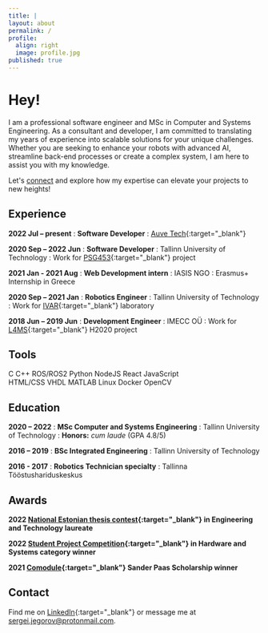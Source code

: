 ```yaml
---
title: |
layout: about
permalink: /
profile:
  align: right
  image: profile.jpg
published: true
---
```

# Hey!

I am a professional software engineer and MSc in Computer and Systems Engineering.
As a consultant and developer, I am committed to translating my years of experience into scalable solutions for your unique challenges. Whether you are seeking to enhance your robots with advanced AI, streamline back-end processes or create a complex system, I am here to assist you with my knowledge.

Let's [connect](#contact) and explore how my expertise can elevate your projects to new heights!

## Experience

**2022 Jul – present**
:   **Software Developer** 
:   [Auve Tech](https://auve.tech/){:target="_blank"}

**2020 Sep – 2022 Jun**
:   **Software Developer** 
:   Tallinn University of Technology
:   Work for [PSG453](https://www.etis.ee/Portal/Projects/Display/72b66c74-e911-49c3-ac6a-6716f9e72ba5?lang=ENG){:target="_blank"} project

**2021 Jan - 2021 Aug**
:   **Web Development intern**
:   IASIS NGO
:   Erasmus+ Internship in Greece

**2020 Sep – 2021 Jan**
:   **Robotics Engineer** 
:   Tallinn University of Technology
:   Work for [IVAR](https://ivar.ttu.ee/){:target="_blank"} laboratory

**2018 Jun – 2019 Jun**
:   **Development Engineer**
:   IMECC OÜ
:   Work for [L4MS](http://www.l4ms.eu/content/l4ms-project-home){:target="_blank"} H2020 project

## Tools

<span class="label">C</span>
<span class="label">C++</span>
<span class="label">ROS/ROS2</span>
<span class="label">Python</span>
<span class="label">NodeJS</span>
<span class="label">React</span>
<span class="label">JavaScript</span>
<br>
<span class="label">HTML/CSS</span>
<span class="label">VHDL</span>
<span class="label">MATLAB</span>
<span class="label">Linux</span>
<span class="label">Docker</span>
<span class="label">OpenCV</span>


## Education 

**2020 – 2022**
:   **MSc Computer and Systems Engineering**
:       Tallinn University of Technology
:       **Honors:** *cum laude* (GPA 4.8/5)

**2016 – 2019**
:   **BSc Integrated Engineering**
:       Tallinn University of Technology

**2016 - 2017**
:   **Robotics Technician specialty**
:       Tallinna Tööstushariduskeskus

## Awards

**2022 [National Estonian thesis contest](https://etag.ee/en/activities/contests/the-national-student-research-competition/){:target="_blank"} in Engineering and Technology laureate**

**2022 [Student Project Competition](https://taltech.ee/en/itinnovationfestival){:target="_blank"} in Hardware and Systems category winner**

**2021 [Comodule](https://comodule.com/){:target="_blank"} Sander Paas Scholarship winner**

## Contact

Find me on [LinkedIn](https://linkedin.com/in/sejego){:target="_blank"} or message me at <sergei.jegorov@protonmail.com>.
